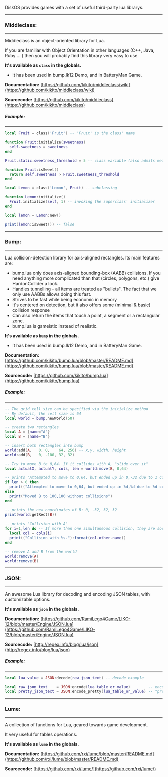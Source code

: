 DiskOS provides games with a set of useful third-party lua librarys.

---

### Middleclass:

---

Middleclass is an object-oriented library for Lua.

If you are familiar with Object Orientation in other languages (C++, Java, Ruby … ) then you will probably find this library very easy to use.

**It's available as `class` in the globals.**

* It has been used in bump.lk12 Demo, and in BatteryMan Game.

**Documentation:** [https://github.com/kikito/middleclass/wiki](https://github.com/kikito/middleclass/wiki)

**Sourcecode:** [https://github.com/kikito/middleclass](https://github.com/kikito/middleclass)

##### Example:

---

```lua
local Fruit = class('Fruit') -- 'Fruit' is the class' name

function Fruit:initialize(sweetness)
  self.sweetness = sweetness
end

Fruit.static.sweetness_threshold = 5 -- class variable (also admits methods)

function Fruit:isSweet()
  return self.sweetness > Fruit.sweetness_threshold
end

local Lemon = class('Lemon', Fruit) -- subclassing

function Lemon:initialize()
  Fruit.initialize(self, 1) -- invoking the superclass' initializer
end

local lemon = Lemon:new()

print(lemon:isSweet()) -- false
```

---

### Bump:

---

Lua collision-detection library for axis-aligned rectangles. Its main features are:

- bump.lua only does axis-aligned bounding-box (AABB) collisions. If you need anything more complicated than that (circles, polygons, etc.) give HardonCollider a look.
- Handles tunnelling - all items are treated as "bullets". The fact that we only use AABBs allows doing this fast.
- Strives to be fast while being economic in memory
- It's centered on detection, but it also offers some (minimal & basic) collision response
- Can also return the items that touch a point, a segment or a rectangular zone.
- bump.lua is gameistic instead of realistic.

**It's available as `bump` in the globals.**

* It has been used in bump.lk12 Demo, and in BatteryMan Game.

**Documentation:** [https://github.com/kikito/bump.lua/blob/master/README.md](https://github.com/kikito/bump.lua/blob/master/README.md)

**Sourcecode:** [https://github.com/kikito/bump.lua](https://github.com/kikito/bump.lua)

##### Example:

---

```lua
-- The grid cell size can be specified via the initialize method
-- By default, the cell size is 64
local world = bump.newWorld(50)

-- create two rectangles
local A = {name="A"}
local B = {name="B"}

-- insert both rectangles into bump
world:add(A,   0, 0,    64, 256) -- x,y, width, height
world:add(B,   0, -100, 32, 32)

-- Try to move B to 0,64. If it collides with A, "slide over it"
local actualX, actualY, cols, len = world:move(B, 0,64)

-- prints "Attempted to move to 0,64, but ended up in 0,-32 due to 1 collisions"
if len > 0 then
  print(("Attempted to move to 0,64, but ended up in %d,%d due to %d collisions"):format(actualX, actualY, len))
else
  print("Moved B to 100,100 without collisions")
end

-- prints the new coordinates of B: 0, -32, 32, 32
print(world:getRect(B))

-- prints "Collision with A"
for i=1,len do -- If more than one simultaneous collision, they are sorted out by proximity
  local col = cols[i]
  print(("Collision with %s."):format(col.other.name))
end

-- remove A and B from the world
world:remove(A)
world:remove(B)
```

---

### JSON:

---

An awesome Lua library for decoding and encoding JSON tables, with customizable options.

**It's available as `json` in the globals.**

**Documentation:** [https://github.com/RamiLego4Game/LIKO-12/blob/master/Engine/JSON.lua](https://github.com/RamiLego4Game/LIKO-12/blob/master/Engine/JSON.lua)

**Sourcecode:** [http://regex.info/blog/lua/json](http://regex.info/blog/lua/json)

##### Example:

---

```lua
local lua_value = JSON:decode(raw_json_text) -- decode example

local raw_json_text    = JSON:encode(lua_table_or_value)        -- encode example
local pretty_json_text = JSON:encode_pretty(lua_table_or_value) -- "pretty printed" version
```

---

### Lume:

---

A collection of functions for Lua, geared towards game development.

It very useful for tables operations.

**It's available as `lume` in the globals.**

**Documentation:** [https://github.com/rxi/lume/blob/master/README.md](https://github.com/rxi/lume/blob/master/README.md)

**Sourcecode:** [https://github.com/rxi/lume/](https://github.com/rxi/lume/)